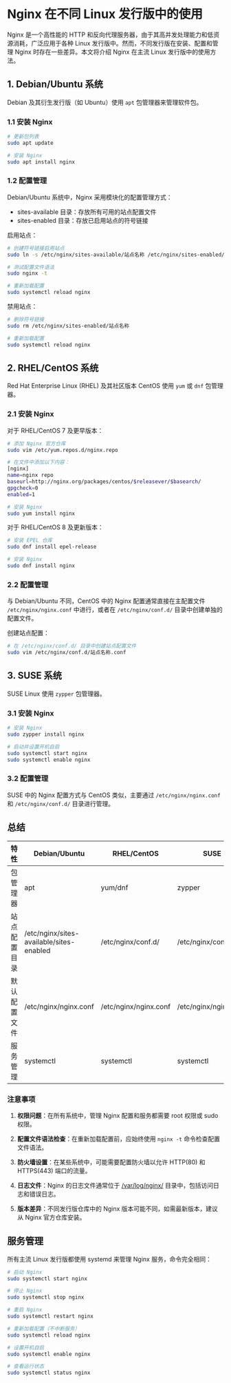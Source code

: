 # Nginx 在不同 Linux 发行版中的使用

Nginx 是一个高性能的 HTTP 和反向代理服务器，由于其高并发处理能力和低资源消耗，广泛应用于各种 Linux 发行版中。然而，不同发行版在安装、配置和管理 Nginx 时存在一些差异。本文将介绍 Nginx 在主流 Linux 发行版中的使用方法。

## 1. Debian/Ubuntu 系统

Debian 及其衍生发行版（如 Ubuntu）使用 `apt` 包管理器来管理软件包。

### 1.1 安装 Nginx

```bash
# 更新包列表
sudo apt update

# 安装 Nginx
sudo apt install nginx
```

### 1.2 配置管理

Debian/Ubuntu 系统中，Nginx 采用模块化的配置管理方式：

- sites-available 目录：存放所有可用的站点配置文件
- sites-enabled 目录：存放已启用站点的符号链接

启用站点：
```bash
# 创建符号链接启用站点
sudo ln -s /etc/nginx/sites-available/站点名称 /etc/nginx/sites-enabled/

# 测试配置文件语法
sudo nginx -t

# 重新加载配置
sudo systemctl reload nginx
```

禁用站点：
```bash
# 删除符号链接
sudo rm /etc/nginx/sites-enabled/站点名称

# 重新加载配置
sudo systemctl reload nginx
```

## 2. RHEL/CentOS 系统

Red Hat Enterprise Linux (RHEL) 及其社区版本 CentOS 使用 `yum` 或 `dnf` 包管理器。

### 2.1 安装 Nginx

对于 RHEL/CentOS 7 及更早版本：
```bash
# 添加 Nginx 官方仓库
sudo vim /etc/yum.repos.d/nginx.repo

# 在文件中添加以下内容：
[nginx]
name=nginx repo
baseurl=http://nginx.org/packages/centos/$releasever/$basearch/
gpgcheck=0
enabled=1

# 安装 Nginx
sudo yum install nginx
```

对于 RHEL/CentOS 8 及更新版本：
```bash
# 安装 EPEL 仓库
sudo dnf install epel-release

# 安装 Nginx
sudo dnf install nginx
```

### 2.2 配置管理

与 Debian/Ubuntu 不同，CentOS 中的 Nginx 配置通常直接在主配置文件 `/etc/nginx/nginx.conf` 中进行，或者在 `/etc/nginx/conf.d/` 目录中创建单独的配置文件。

创建站点配置：
```bash
# 在 /etc/nginx/conf.d/ 目录中创建站点配置文件
sudo vim /etc/nginx/conf.d/站点名称.conf
```

## 3. SUSE 系统

SUSE Linux 使用 `zypper` 包管理器。

### 3.1 安装 Nginx

```bash
# 安装 Nginx
sudo zypper install nginx

# 启动并设置开机自启
sudo systemctl start nginx
sudo systemctl enable nginx
```

### 3.2 配置管理

SUSE 中的 Nginx 配置方式与 CentOS 类似，主要通过 `/etc/nginx/nginx.conf` 和 `/etc/nginx/conf.d/` 目录进行管理。


## 总结

| 特性 | Debian/Ubuntu | RHEL/CentOS | SUSE |
|------|---------------|-------------|------|
| 包管理器 | apt | yum/dnf | zypper |
| 站点配置目录 | /etc/nginx/sites-available/sites-enabled | /etc/nginx/conf.d/ | /etc/nginx/conf.d/ |
| 默认配置文件 | /etc/nginx/nginx.conf | /etc/nginx/nginx.conf | /etc/nginx/nginx.conf |
| 服务管理 | systemctl | systemctl | systemctl |

### 注意事项

1. **权限问题**：在所有系统中，管理 Nginx 配置和服务都需要 root 权限或 sudo 权限。

2. **配置文件语法检查**：在重新加载配置前，应始终使用 `nginx -t` 命令检查配置文件语法。

3. **防火墙设置**：在某些系统中，可能需要配置防火墙以允许 HTTP(80) 和 HTTPS(443) 端口的流量。

4. **日志文件**：Nginx 的日志文件通常位于 [/var/log/nginx/](file:///var/log/nginx/) 目录中，包括访问日志和错误日志。

5. **版本差异**：不同发行版仓库中的 Nginx 版本可能不同，如需最新版本，建议从 Nginx 官方仓库安装。


## 服务管理

所有主流 Linux 发行版都使用 systemd 来管理 Nginx 服务，命令完全相同：

```bash
# 启动 Nginx
sudo systemctl start nginx

# 停止 Nginx
sudo systemctl stop nginx

# 重启 Nginx
sudo systemctl restart nginx

# 重新加载配置（不中断服务）
sudo systemctl reload nginx

# 设置开机自启
sudo systemctl enable nginx

# 查看运行状态
sudo systemctl status nginx
```